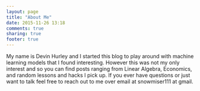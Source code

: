 ```yaml
---
layout: page
title: "About Me"
date: 2015-11-26 13:18
comments: true
sharing: true
footer: true
---
```

My name is Devin Hurley and I started this blog to play around with 
machine learning models that I found interesting.  However this was 
not my only interest and so you can find posts ranging from Linear Algebra, 
Economics, and random lessons and hacks I pick up.  If you ever have 
questions or just want to talk feel free to reach out to me over email at snowmiser111 at gmail.
